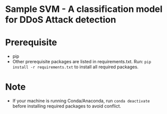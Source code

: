 # Sample SVM - A classification model for DDoS Attack detection

# Prerequisite
- pip
- Other prerequisite packages are listed in requirements.txt. Run: ```pip install -r requirements.txt``` to install all required packages.

# Note
- If your machine is running Conda/Anaconda, run ```conda deactivate``` before installing required packages to avoid conflict.
